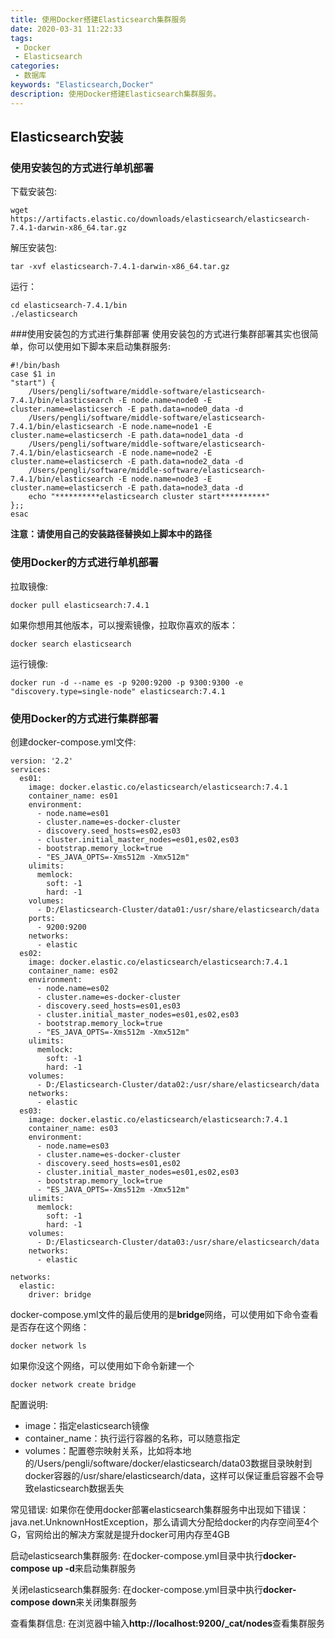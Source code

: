 ```yaml
---
title: 使用Docker搭建Elasticsearch集群服务
date: 2020-03-31 11:22:33
tags: 
 - Docker
 - Elasticsearch
categories: 
 - 数据库
keywords: "Elasticsearch,Docker"
description: 使用Docker搭建Elasticsearch集群服务。
---
```


## Elasticsearch安装

### 使用安装包的方式进行单机部署
下载安装包:
```
wget https://artifacts.elastic.co/downloads/elasticsearch/elasticsearch-7.4.1-darwin-x86_64.tar.gz
```

解压安装包:
```
tar -xvf elasticsearch-7.4.1-darwin-x86_64.tar.gz
```

运行：
```
cd elasticsearch-7.4.1/bin
./elasticsearch
```

###使用安装包的方式进行集群部署
使用安装包的方式进行集群部署其实也很简单，你可以使用如下脚本来启动集群服务:
```
#!/bin/bash
case $1 in
"start") {
    /Users/pengli/software/middle-software/elasticsearch-7.4.1/bin/elasticsearch -E node.name=node0 -E cluster.name=elasticserch -E path.data=node0_data -d
    /Users/pengli/software/middle-software/elasticsearch-7.4.1/bin/elasticsearch -E node.name=node1 -E cluster.name=elasticserch -E path.data=node1_data -d
    /Users/pengli/software/middle-software/elasticsearch-7.4.1/bin/elasticsearch -E node.name=node2 -E cluster.name=elasticserch -E path.data=node2_data -d
    /Users/pengli/software/middle-software/elasticsearch-7.4.1/bin/elasticsearch -E node.name=node3 -E cluster.name=elasticserch -E path.data=node3_data -d
    echo "**********elasticsearch cluster start**********"
};;
esac
```
**注意：请使用自己的安装路径替换如上脚本中的路径**

### 使用Docker的方式进行单机部署
拉取镜像:
```
docker pull elasticsearch:7.4.1
```

如果你想用其他版本，可以搜索镜像，拉取你喜欢的版本：
```
docker search elasticsearch
```

运行镜像:
```
docker run -d --name es -p 9200:9200 -p 9300:9300 -e "discovery.type=single-node" elasticsearch:7.4.1
```

### 使用Docker的方式进行集群部署

创建docker-compose.yml文件:
```
version: '2.2'
services:
  es01:
    image: docker.elastic.co/elasticsearch/elasticsearch:7.4.1
    container_name: es01
    environment:
      - node.name=es01
      - cluster.name=es-docker-cluster
      - discovery.seed_hosts=es02,es03
      - cluster.initial_master_nodes=es01,es02,es03
      - bootstrap.memory_lock=true
      - "ES_JAVA_OPTS=-Xms512m -Xmx512m"
    ulimits:
      memlock:
        soft: -1
        hard: -1
    volumes:
      - D:/Elasticsearch-Cluster/data01:/usr/share/elasticsearch/data
    ports:
      - 9200:9200
    networks:
      - elastic
  es02:
    image: docker.elastic.co/elasticsearch/elasticsearch:7.4.1
    container_name: es02
    environment:
      - node.name=es02
      - cluster.name=es-docker-cluster
      - discovery.seed_hosts=es01,es03
      - cluster.initial_master_nodes=es01,es02,es03
      - bootstrap.memory_lock=true
      - "ES_JAVA_OPTS=-Xms512m -Xmx512m"
    ulimits:
      memlock:
        soft: -1
        hard: -1
    volumes:
      - D:/Elasticsearch-Cluster/data02:/usr/share/elasticsearch/data
    networks:
      - elastic
  es03:
    image: docker.elastic.co/elasticsearch/elasticsearch:7.4.1
    container_name: es03
    environment:
      - node.name=es03
      - cluster.name=es-docker-cluster
      - discovery.seed_hosts=es01,es02
      - cluster.initial_master_nodes=es01,es02,es03
      - bootstrap.memory_lock=true
      - "ES_JAVA_OPTS=-Xms512m -Xmx512m"
    ulimits:
      memlock:
        soft: -1
        hard: -1
    volumes:
      - D:/Elasticsearch-Cluster/data03:/usr/share/elasticsearch/data
    networks:
      - elastic

networks:
  elastic:
    driver: bridge
```
docker-compose.yml文件的最后使用的是**bridge**网络，可以使用如下命令查看是否存在这个网络：
```
docker network ls
```

如果你没这个网络，可以使用如下命令新建一个
```
docker network create bridge
```

配置说明:
- image：指定elasticsearch镜像
- container_name：执行运行容器的名称，可以随意指定
- volumes：配置卷宗映射关系，比如将本地的/Users/pengli/software/docker/elasticsearch/data03数据目录映射到docker容器的/usr/share/elasticsearch/data，这样可以保证重启容器不会导致elasticsearch数据丢失

常见错误:
如果你在使用docker部署elasticsearch集群服务中出现如下错误：java.net.UnknownHostException，那么请调大分配给docker的内存空间至4个G，官网给出的解决方案就是提升docker可用内存至4GB

启动elasticsearch集群服务:
在docker-compose.yml目录中执行**docker-compose up -d**来启动集群服务

关闭elasticsearch集群服务:
在docker-compose.yml目录中执行**docker-compose down**来关闭集群服务

查看集群信息:
在浏览器中输入**http://localhost:9200/_cat/nodes**查看集群服务
